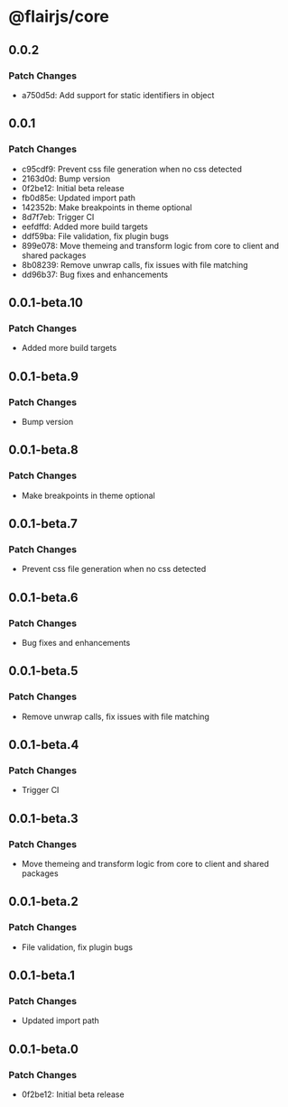 # @flairjs/core

## 0.0.2

### Patch Changes

- a750d5d: Add support for static identifiers in object

## 0.0.1

### Patch Changes

- c95cdf9: Prevent css file generation when no css detected
- 2163d0d: Bump version
- 0f2be12: Initial beta release
- fb0d85e: Updated import path
- 142352b: Make breakpoints in theme optional
- 8d7f7eb: Trigger CI
- eefdffd: Added more build targets
- ddf59ba: File validation, fix plugin bugs
- 899e078: Move themeing and transform logic from core to client and shared packages
- 8b08239: Remove unwrap calls, fix issues with file matching
- dd96b37: Bug fixes and enhancements

## 0.0.1-beta.10

### Patch Changes

- Added more build targets

## 0.0.1-beta.9

### Patch Changes

- Bump version

## 0.0.1-beta.8

### Patch Changes

- Make breakpoints in theme optional

## 0.0.1-beta.7

### Patch Changes

- Prevent css file generation when no css detected

## 0.0.1-beta.6

### Patch Changes

- Bug fixes and enhancements

## 0.0.1-beta.5

### Patch Changes

- Remove unwrap calls, fix issues with file matching

## 0.0.1-beta.4

### Patch Changes

- Trigger CI

## 0.0.1-beta.3

### Patch Changes

- Move themeing and transform logic from core to client and shared packages

## 0.0.1-beta.2

### Patch Changes

- File validation, fix plugin bugs

## 0.0.1-beta.1

### Patch Changes

- Updated import path

## 0.0.1-beta.0

### Patch Changes

- 0f2be12: Initial beta release
